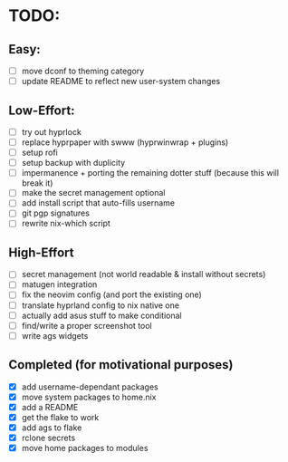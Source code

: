 
# TODO:

## Easy:
- [ ] move dconf to theming category
- [ ] update README to reflect new user-system changes

## Low-Effort:
- [ ] try out hyprlock
- [ ] replace hyprpaper with swww (hyprwinwrap + plugins)
- [ ] setup rofi
- [ ] setup backup with duplicity
- [ ] impermanence + porting the remaining dotter stuff (because this will break it)
- [ ] make the secret management optional
- [ ] add install script that auto-fills username
- [ ] git pgp signatures
- [ ] rewrite nix-which script

## High-Effort
- [ ] secret management (not world readable & install without secrets)
- [ ] matugen integration
- [ ] fix the neovim config (and port the existing one)
- [ ] translate hyprland config to nix native one
- [ ] actually add asus stuff to make conditional
- [ ] find/write a proper screenshot tool
- [ ] write ags widgets

## Completed (for motivational purposes)
- [x] add username-dependant packages
- [x] move system packages to home.nix
- [x] add a README
- [x] get the flake to work
- [x] add ags to flake
- [x] rclone secrets
- [x] move home packages to modules
